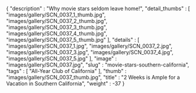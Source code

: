 {
  "description" : "Why movie stars seldom leave home!",
  "detail_thumbs" : [
                       "images/gallery/SCN_0037_1_thumb.jpg",
                       "images/gallery/SCN_0037_2_thumb.jpg",
                       "images/gallery/SCN_0037_3_thumb.jpg",
                       "images/gallery/SCN_0037_4_thumb.jpg",
                       "images/gallery/SCN_0037_5_thumb.jpg"
                     ],
  "details" : [
                 "images/gallery/SCN_0037_1.jpg",
                 "images/gallery/SCN_0037_2.jpg",
                 "images/gallery/SCN_0037_3.jpg",
                 "images/gallery/SCN_0037_4.jpg",
                 "images/gallery/SCN_0037_5.jpg"
               ],
  "image" : "images/gallery/SCN_0037.jpg",
  "slug" : "movie-stars-southern-california",
  "tags" : [
              "All-Year Club of California"
            ],
  "thumb" : "images/gallery/SCN_0037_thumb.jpg",
  "title" : "2 Weeks is Ample for a Vacation in Southern California",
  "weight" : -37
}
